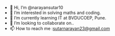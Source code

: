 - 👋 Hi, I’m @narayansutar10
- 👀 I’m interested in solving maths and coding.
- 🌱 I’m currently learning IT at BVDUCOEP, Pune.
- 💞️ I’m looking to collaborate on..
- 📫 How to reach me :sutarnarayan23@gmail.com

<!---
narayansutar10/narayansutar10 is a ✨ special ✨ repository because its `README.md` (this file) appears on your GitHub profile.
You can click the Preview link to take a look at your changes.
--->
